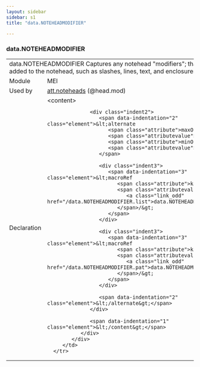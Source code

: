 ```yaml
---
layout: sidebar
sidebar: s1
title: "data.NOTEHEADMODIFIER"

---
```


<div class="macroSpec">
   <h3 id="data.NOTEHEADMODIFIER">data.NOTEHEADMODIFIER</h3>
   <table class="wovenodd">
      <tr>
         <td colspan="2" class="wovenodd-col2">
            <span class="label">data.NOTEHEADMODIFIER</span> Captures any notehead "modifiers"; that is, symbols added to the notehead, such as
            slashes, lines, text, and enclosures, etc.
         </td>
      </tr>
      <tr>
         <td class="wovenodd-col1">
            <span class="label" lang="en">Module</span>
         </td>
         <td class="wovenodd-col2">MEI</td>
      </tr>
      <tr>
         <td class="wovenodd-col1">
            <span class="label" lang="en">Used by</span>
         </td>
         <td class="wovenodd-col2">
            <div class="parent">
               <a class="link_odd_classSpec" href="/v3/att.noteheads">att.noteheads</a> (@head.mod)
            </div>
         </td>
      </tr>
      <tr>
         <td class="wovenodd-col1">
            <span class="label" lang="en">Declaration</span>
         </td>
         <td class="wovenodd-col2">
            <div xml:space="preserve" class="pre">
               <div class="indent1">
                  <span data-indentation="1" class="element">&lt;content&gt;</span>
                  
                  <div class="indent2">
                     <span data-indentation="2" class="element">&lt;alternate 
                        <span class="attribute">maxOccurs=</span>
                        <span class="attributevalue">"1"</span> 
                        <span class="attribute">minOccurs=</span>
                        <span class="attributevalue">"1"</span>&gt;
                     </span>
                     
                     <div class="indent3">
                        <span data-indentation="3" class="element">&lt;macroRef 
                           <span class="attribute">key=</span>
                           <span class="attributevalue">"
                              <a class="link_odd" href="/data.NOTEHEADMODIFIER.list">data.NOTEHEADMODIFIER.list</a>"
                           </span>/&gt;
                        </span>
                     </div>
                     
                     <div class="indent3">
                        <span data-indentation="3" class="element">&lt;macroRef 
                           <span class="attribute">key=</span>
                           <span class="attributevalue">"
                              <a class="link_odd" href="/data.NOTEHEADMODIFIER.pat">data.NOTEHEADMODIFIER.pat</a>"
                           </span>/&gt;
                        </span>
                     </div>
                     
                     <span data-indentation="2" class="element">&lt;/alternate&gt;</span>
                  </div>
                  
                  <span data-indentation="1" class="element">&lt;/content&gt;</span>
               </div>
            </div>
         </td>
      </tr>
   </table>
</div>